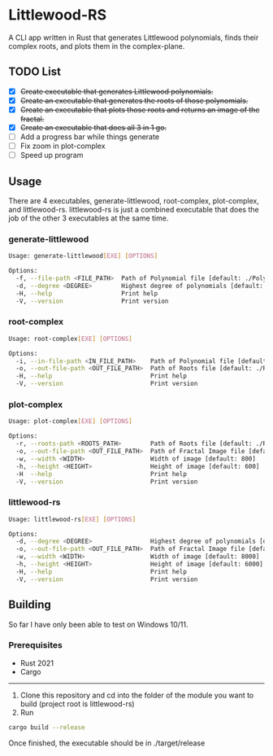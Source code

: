 # Littlewood-RS
A CLI app written in Rust that generates Littlewood polynomials, finds their complex roots, and plots them in the complex-plane.
## TODO List
- [x] ~~Create executable that generates Littlewood polynomials.~~
- [x] ~~Create an executable that generates the roots of those polynomials.~~
- [x] ~~Create an executable that plots those roots and returns an image of the fractal.~~
- [x] ~~Create an executable that does all 3 in 1 go.~~
- [ ] Add a progress bar while things generate
- [ ] Fix zoom in plot-complex
- [ ] Speed up program
## Usage
There are 4 executables, generate-littlewood, root-complex, plot-complex, and littlewood-rs. littlewood-rs is just a combined executable that does the job of the other 3 executables at the same time.
### generate-littlewood
```bash
Usage: generate-littlewood[EXE] [OPTIONS]

Options:
  -f, --file-path <FILE_PATH>  Path of Polynomial file [default: ./Polynomials.json]
  -d, --degree <DEGREE>        Highest degree of polynomials [default: 10]
  -H, --help                   Print help
  -V, --version                Print version
```
### root-complex
```bash
Usage: root-complex[EXE] [OPTIONS]

Options:
  -i, --in-file-path <IN_FILE_PATH>    Path of Polynomial file [default: ./Polynomials.json]
  -o, --out-file-path <OUT_FILE_PATH>  Path of Roots file [default: ./Roots.json]
  -H, --help                           Print help
  -V, --version                        Print version
```
### plot-complex
```bash
Usage: plot-complex[EXE] [OPTIONS]

Options:
  -r, --roots-path <ROOTS_PATH>        Path of Roots file [default: ./Roots.json]
  -o, --out-file-path <OUT_FILE_PATH>  Path of Fractal Image file [default: ./Littlewood-Fractal.png]
  -w, --width <WIDTH>                  Width of image [default: 800]
  -h, --height <HEIGHT>                Height of image [default: 600]
  -H  --help                           Print help
  -V, --version                        Print version
```
### littlewood-rs
```bash
Usage: littlewood-rs[EXE] [OPTIONS]

Options:
  -d, --degree <DEGREE>                Highest degree of polynomials [default: 10]
  -o, --out-file-path <OUT_FILE_PATH>  Path of Fractal Image file [default: ./Littlewood-Fractal.png]
  -w, --width <WIDTH>                  Width of image [default: 8000]
  -h, --height <HEIGHT>                Height of image [default: 6000]
  -H, --help                           Print help
  -V, --version                        Print version
```
## Building
So far I have only been able to test on Windows 10/11.
### Prerequisites
- Rust 2021
- Cargo
---
1. Clone this repository and cd into the folder of the module you want to build (project root is littlewood-rs)
2. Run 
```bash
cargo build --release
```
Once finished, the executable should be in ./target/release
